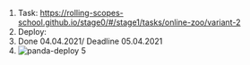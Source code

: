 1. Task: https://rolling-scopes-school.github.io/stage0/#/stage1/tasks/online-zoo/variant-2
2. Deploy: 
3. Done 04.04.2021/ Deadline 05.04.2021
4. ![panda-deploy](https://user-images.githubusercontent.com/61329467/113607218-a33af700-9651-11eb-8a7a-bba61c00032c.png)
5
